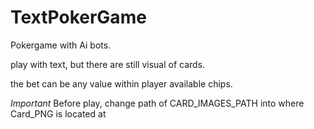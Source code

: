 # TextPokerGame
Pokergame with Ai bots.

play with text, but there are still visual of cards.

the bet can be any value within player available chips.

*Important*
Before play, change path of 
CARD_IMAGES_PATH
into where Card_PNG is located at
